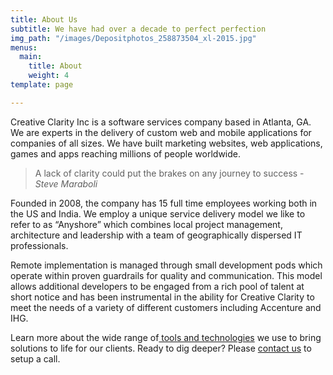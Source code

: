 ```yaml
---
title: About Us
subtitle: We have had over a decade to perfect perfection
img_path: "/images/Depositphotos_258873504_xl-2015.jpg"
menus:
  main:
    title: About
    weight: 4
template: page

---
```

Creative Clarity Inc is a software services company based in Atlanta, GA. We are experts in the delivery of custom web and mobile applications for companies of all sizes. We have built marketing websites, web applications, games and apps reaching millions of people worldwide.

> A lack of clarity could put the brakes on any journey to success - _Steve Maraboli_

Founded in 2008, the company has 15 full time employees working both in the US and India. We employ a unique service delivery model we like to refer to as “Anyshore” which combines local project management, architecture and leadership with a team of geographically dispersed IT professionals.

Remote implementation is managed through small development pods which operate within proven guardrails for quality and communication. This model allows additional developers to be engaged from a rich pool of talent at short notice and has been instrumental in the ability for Creative Clarity to meet the needs of a variety of different customers including Accenture and IHG.

Learn more about the wide range of[ tools and technologies](/capabilities) we use to bring solutions to life for our clients. Ready to dig deeper? Please [contact us](/contact) to setup a call.
